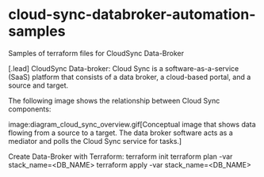 # cloud-sync-databroker-automation-samples
Samples of terraform files for CloudSync Data-Broker

[.lead]
CloudSync Data-broker:
Cloud Sync is a software-as-a-service (SaaS) platform that consists of a data broker, a cloud-based portal, and a source and target.

The following image shows the relationship between Cloud Sync components:

image:diagram_cloud_sync_overview.gif[Conceptual image that shows data flowing from a source to a target. The data broker software acts as a mediator and polls the Cloud Sync service for tasks.]

Create Data-Broker with Terraform:
terraform init
terraform plan -var stack_name=<DB_NAME> 
terraform apply -var stack_name=<DB_NAME>
